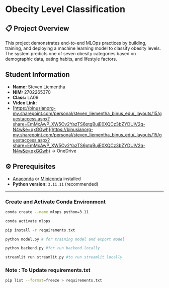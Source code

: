 
# Obecity Level Classification

## 📋 Project Overview

This project demonstrates end-to-end MLOps practices by building, training, and deploying a machine learning model to classify obesity levels. The system predicts one of seven obesity categories based on demographic data, eating habits, and lifestyle factors.

## Student Information
- **Name:** Steven Liementha
- **NIM:** 2702265370
- **Class:** LA09
- **Video Link:** 
- [https://binusianorg-my.sharepoint.com/personal/steven_liementha_binus_edu/_layouts/15/guestaccess.aspx?share=EmMxAwP_XW5Ov2YazTS6ptgBujE0XQCz3bZYDUIV2q-N4w&e=qxGGwh](https://binusianorg-my.sharepoint.com/personal/steven_liementha_binus_edu/_layouts/15/guestaccess.aspx?share=EmMxAwP_XW5Ov2YazTS6ptgBujE0XQCz3bZYDUIV2q-N4w&e=qxGGwh) -> OneDrive


## ⚙️ Prerequisites
- [Anaconda](https://www.anaconda.com/products/distribution) or [Miniconda](https://docs.conda.io/en/latest/miniconda.html) installed
- **Python version:** `3.11.11` (recommended)

---

### Create and Activate Conda Environment

```bash
conda create --name mlops python=3.11

conda activate mlops

pip install -r requirements.txt

python model.py # for training model and export model

python backend.py #for run backend locally

streamlit run streamlit.py #to run streamlit locally
```

### Note : To Update requirements.txt
```sh
pip list --format=freeze > requirements.txt
```

